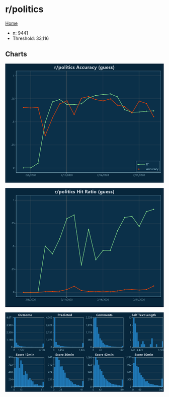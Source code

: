 # r/politics

[Home](../index.md)

* n: 9441
* Threshold: 33,116

## Charts

![r/politics R² (guess)](../images/guess_politics_Accuracy.png "r/politics R² (guess)")

![r/politics Hit Ratio (guess)](../images/guess_politics_HitRatio.png "r/politics Hit Ratio (guess)")

![r/politics Distributions (guess)](../images/guess_politics_Distributions.png "r/politics Distributions (guess)")

